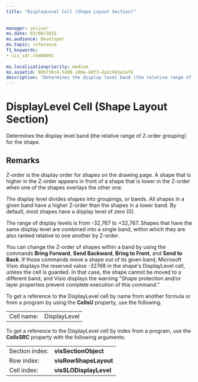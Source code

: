 ```yaml
---
title: "DisplayLevel Cell (Shape Layout Section)"
 
 
manager: soliver
ms.date: 03/09/2015
ms.audience: Developer
ms.topic: reference
f1_keywords:
- vis_sdr.chm80001
 
ms.localizationpriority: medium
ms.assetid: 08b730c4-5dd8-106e-ddf3-da2c942e2ef6
description: "Determines the display level band (the relative range of Z-order grouping) for the shape."
---
```


# DisplayLevel Cell (Shape Layout Section)

Determines the display level band (the relative range of Z-order grouping) for the shape.
  
## Remarks

Z-order is the display order for shapes on the drawing page. A shape that is higher in the Z-order appears in front of a shape that is lower in the Z-order when one of the shapes overlays the other one. 
  
The display level divides shapes into groupings, or bands. All shapes in a given band have a higher Z-order than the shapes in a lower band. By default, most shapes have a display level of zero (0).
  
The range of display levels is from -32,767 to +32,767. Shapes that have the same display level are combined into a single band, within which they are also ranked relative to one another by Z-order.
  
You can change the Z-order of shapes within a band by using the commands **Bring Forward**, **Send Backward**, **Bring to Front**, and **Send to Back**. If those commands move a shape out of its given band, Microsoft Visio displays the reserved value -32768 in the shape's DisplayLevel cell, unless the cell is guarded. In that case, the shape cannot be moved to a different band, and Visio displays the warning "Shape protection and/or layer properties prevent complete execution of this command." 
  
To get a reference to the DisplayLevel cell by name from another formula or from a program by using the **CellsU** property, use the following. 
  
|||
|:-----|:-----|
|Cell name:  <br/> |DisplayLevel  <br/> |
   
To get a reference to the DisplayLevel cell by index from a program, use the **CellsSRC** property with the following arguments: 
  
|||
|:-----|:-----|
|Section index:  <br/> |**visSectionObject** <br/> |
|Row index:  <br/> |**visRowShapeLayout** <br/> |
|Cell index:  <br/> |**visSLODisplayLevel** <br/> |
   

